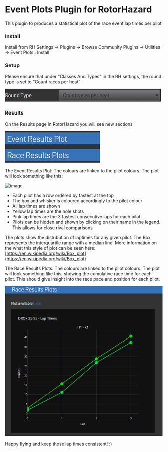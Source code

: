 # Event Plots Plugin for RotorHazard
This plugin to produces a statistical plot of the race event lap times per pilot

 
### Install
Install from RH Settings -> Plugins -> Browse Community Plugins -> Utilities -> Event Plots : Install

### Setup
Please ensure that under "Classes And Types" in the RH settings, the round type is set to "Count races per heat"

![image](https://github.com/jrwrodgers/event_plots/blob/main/assets/Round_type.png)


### Results
On the Results page in RotorHazard you will see new sections

![image](https://github.com/jrwrodgers/event_plots/blob/main/assets/Panels.png)

The Event Results Plot:
The colours are linked to the pilot colours. The plot will look something like this:

![image](https://github.com/jrwrodgers/event_plots/blob/main/assets/event_plot.png)

- Each pilot has a row ordered by fastest at the top
- The box and whisker is coloured accordingly to the pilot colour
- All lap times are shown
- Yellow lap times are the hole shots
- Pink lap times are the 3 fastest consecutive laps for each pilot
- Pilots can be hidden and shown by clicking on their name in the legend. This allows for close rival comparisons

The plots show the distribution of laptimes for any given pilot. The Box represents the interquartile range with a median line. More information on the what this style of plot can be seen here:
[https://en.wikipedia.org/wiki/Box_plot](https://en.wikipedia.org/wiki/Box_plot)

The Race Results Plots:
The colours are linked to the pilot colours. The plot will look something like this, showing the cumulative race time for each pilot. This should give insight into the race pace and position for each pilot.

![image](https://github.com/jrwrodgers/event_plots/blob/main/assets/race_results_plot.png)


Happy flying and keep those lap times consistent! :)
